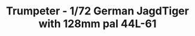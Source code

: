 ---
layout: product
title: "Trumpeter - 1/72 German JagdTiger with 128mm pal 44L-61"
price: "2000" 
desc: "N/A"
img_path: "/assets/img/TRU07165.jpg"
brand: "N/A"
available: false
special_offer: false
new: false
soon: false
cat: "010000"
subcat: "013400"
subsubcat: "0N/A"
sifra: "TRU07165"
popular: true
---